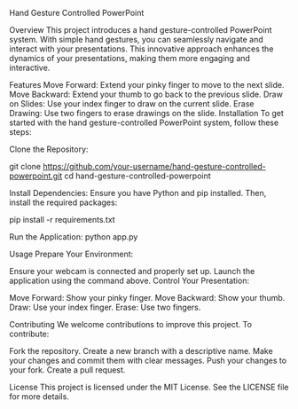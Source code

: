 Hand Gesture Controlled PowerPoint

Overview
This project introduces a hand gesture-controlled PowerPoint system. With simple hand gestures, you can seamlessly navigate and interact with your presentations. This innovative approach enhances the dynamics of your presentations, making them more engaging and interactive.

Features
Move Forward: Extend your pinky finger to move to the next slide.
Move Backward: Extend your thumb to go back to the previous slide.
Draw on Slides: Use your index finger to draw on the current slide.
Erase Drawing: Use two fingers to erase drawings on the slide.
Installation
To get started with the hand gesture-controlled PowerPoint system, follow these steps:

Clone the Repository:

git clone https://github.com/your-username/hand-gesture-controlled-powerpoint.git
cd hand-gesture-controlled-powerpoint

Install Dependencies:
Ensure you have Python and pip installed. Then, install the required packages:

pip install -r requirements.txt

Run the Application:
python app.py

Usage
Prepare Your Environment:

Ensure your webcam is connected and properly set up.
Launch the application using the command above.
Control Your Presentation:

Move Forward: Show your pinky finger.
Move Backward: Show your thumb.
Draw: Use your index finger.
Erase: Use two fingers.

Contributing
We welcome contributions to improve this project. To contribute:

Fork the repository.
Create a new branch with a descriptive name.
Make your changes and commit them with clear messages.
Push your changes to your fork.
Create a pull request.

License
This project is licensed under the MIT License. See the LICENSE file for more details.
